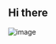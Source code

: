 ## Hi there
![image](https://github.com/user-attachments/assets/c18d10c7-a0ed-4f1c-9c36-ae6f4289e8f8)

<!--
**bugmaschine/bugmaschine** is a ✨ _special_ ✨ repository because its `README.md` (this file) appears on your GitHub profile.

Here are some ideas to get you started:

- 🔭 I’m currently working on ...
- 🌱 I’m currently learning ...
- 👯 I’m looking to collaborate on ...
- 🤔 I’m looking for help with ...
- 💬 Ask me about ...
- 📫 How to reach me: ...
- 😄 Pronouns: ...
- ⚡ Fun fact: ...
-->
